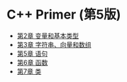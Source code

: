 # C++ Primer (第5版)
+ [第2章 变量和基本类型]()
+ [第3章 字符串、向量和数组]()
+ [第5章 语句]()
+ [第6章 函数]()
+ [第7章 类](https://github.com/harlan0103/Note/blob/master/CPP/C%2B%2B_Primer/CH7.md)

